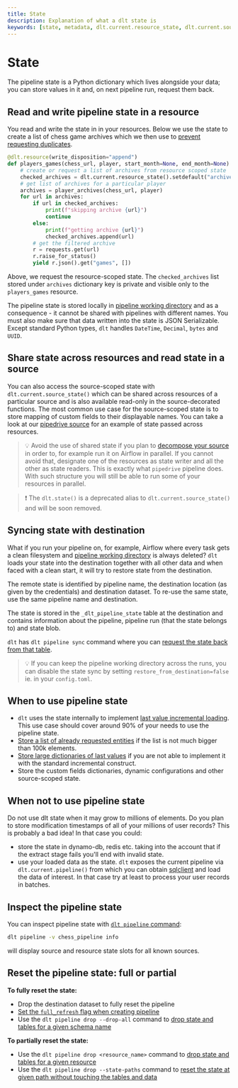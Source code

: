 ```yaml
---
title: State
description: Explanation of what a dlt state is
keywords: [state, metadata, dlt.current.resource_state, dlt.current.source_state]
---
```


# State
The pipeline state is a Python dictionary which lives alongside your data; you can store values in it and, on next pipeline run, request them back.

## Read and write pipeline state in a resource
You read and write the state in in your resources. Below we use the state to create a list of chess game archives which we then use to [prevent requesting duplicates](incremental-loading.md#advanced-state-usage-storing-a-list-of-processed-entities).
```python
@dlt.resource(write_disposition="append")
def players_games(chess_url, player, start_month=None, end_month=None):
    # create or request a list of archives from resource scoped state
    checked_archives = dlt.current.resource_state().setdefault("archives", [])
    # get list of archives for a particular player
    archives = player_archives(chess_url, player)
    for url in archives:
        if url in checked_archives:
            print(f"skipping archive {url}")
            continue
        else:
            print(f"getting archive {url}")
            checked_archives.append(url)
        # get the filtered archive
        r = requests.get(url)
        r.raise_for_status()
        yield r.json().get("games", [])
```
Above, we request the resource-scoped state. The `checked_archives` list stored under `archives` dictionary key is private and visible only to the `players_games` resource.

The pipeline state is stored locally in [pipeline working directory](pipeline.md#pipeline-working-directory) and as a consequence - it cannot be shared with pipelines with different names. You must also make sure that data written into the state is JSON Serializable. Except standard Python types, `dlt` handles `DateTime`, `Decimal`, `bytes` and `UUID`.

## Share state across resources and read state in a source
You can also access the source-scoped state with `dlt.current.source_state()` which can be shared across resources of a particular source and is also available read-only in the source-decorated functions. The most common use case for the source-scoped state is to store mapping of custom fields to their displayable names. You can take a look at our [pipedrive source](https://github.com/dlt-hub/verified-sources/blob/master/verified-sources/pipedrive/__init__.py#L118) for an example of state passed across resources.

> 💡 Avoid the use of shared state if you plan to [decompose your source](../running-in-production/orchestrators/choosing-an-orchestrator.md#source---resource-decomposition) in order to, for example run it on Airflow in parallel. If you cannot avoid that, designate one of the resources as state writer and all the other as state readers. This is exactly what `pipedrive` pipeline does. With such structure you will still be able to run some of your resources in parallel.

> ❗ The `dlt.state()` is a deprecated alias to `dlt.current.source_state()` and will be soon removed.

## Syncing state with destination
What if you run your pipeline on, for example, Airflow where every task gets a clean filesystem and [pipeline working directory](pipeline.md#pipeline-working-directory) is always deleted? `dlt` loads your state into the destination together with all other data and when faced with a clean start, it will try to restore state from the destination.

The remote state is identified by pipeline name, the destination location (as given by the credentials) and destination dataset. To re-use the same state, use the same pipeline name and destination.

The state is stored in the `_dlt_pipeline_state` table at the destination and contains information about the pipeline, pipeline run (that the state belongs to) and state blob.

`dlt` has `dlt pipeline sync` command where you can [request the state back from that table](../reference/command-line-interface.md#sync-pipeline-with-the-destination).

> 💡 If you can keep the pipeline working directory across the runs, you can disable the state sync by setting `restore_from_destination=false` ie. in your `config.toml`.

## When to use pipeline state
- `dlt` uses the state internally to implement [last value incremental loading](incremental-loading.md#incremental-loading-with-last-value). This use case should cover around 90% of your needs to use the pipeline state.
- [Store a list of already requested entities](incremental-loading.md#advanced-state-usage-storing-a-list-of-processed-entities) if the list is not much bigger than 100k elements.
- [Store large dictionaries of last values](incremental-loading.md#advanced-state-usage-tracking-the-last-value-for-all-search-terms-in-twitter-api) if you are not able to implement it with the standard incremental construct.
- Store the custom fields dictionaries, dynamic configurations and other source-scoped state.

## When not to use pipeline state
Do not use dlt state when it may grow to millions of elements. Do you plan to store modification timestamps of all of your millions of user records? This is probably a bad idea! In that case you could:
- store the state in dynamo-db, redis etc. taking into the account that if the extract stage fails you'll end with invalid state.
- use your loaded data as the state. `dlt` exposes the current pipeline via `dlt.current.pipeline()` from which you can obtain [sqlclient](../dlt-ecosystem/transformations/transforming-the-data.md#transforming-the-data-using-the-dlt-sql-client) and load the data of interest. In that case try at least to process your user records in batches.

## Inspect the pipeline state
You can inspect pipeline state with [`dlt pipeline` command](../reference/command-line-interface.md#dlt-pipeline):
```sh
dlt pipeline -v chess_pipeline info
```
will display source and resource state slots for all known sources.

## Reset the pipeline state: full or partial
**To fully reset the state:**
- Drop the destination dataset to fully reset the pipeline
- [Set the `full_refresh` flag when creating pipeline](pipeline.md#do-experiments-with-full-refresh)
- Use the `dlt pipeline drop --drop-all` command to [drop state and tables for a given schema name](../reference/command-line-interface.md#selectively-drop-tables-and-reset-state)

**To partially reset the state:**
- Use the `dlt pipeline drop <resource_name>` command to [drop state and tables for a given resource](../reference/command-line-interface.md#selectively-drop-tables-and-reset-state)
- Use the `dlt pipeline drop --state-paths` command to [reset the state at given path without touching the tables and data](../reference/command-line-interface.md#selectively-drop-tables-and-reset-state)
